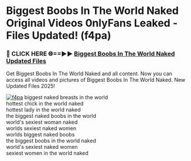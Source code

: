 # Biggest Boobs In The World Naked Original Videos 0nlyFans Leaked - Files Updated! (f4pa)

<h3>🔴 CLICK HERE 🌐==►► <a href="https://tinyurl.com/up5wt9bj" rel="nofollow">Biggest Boobs In The World Naked Updated Files</a></h3>

Get Biggest Boobs In The World Naked and all content. Now you can access all videos and pictures of Biggest Boobs In The World Naked. New Updated Files 2025!

[![f4pa](https://i.imgur.com/ABiUzMV.gif)](https://tinyurl.com/up5wt9bj)
biggest naked breasts in the world<br>
hottest chick in the world naked<br>
hottest lady in the world naked<br>
the biggest naked boobs in the world<br>
world's sexiest woman naked<br>
worlds sexiest naked women<br>
worlds biggest naked boobs<br>
the biggest boobs in the world naked<br>
world's sexiest naked women<br>
sexiest women in the world naked